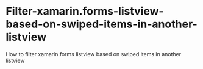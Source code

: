 # Filter-xamarin.forms-listview-based-on-swiped-items-in-another-listview
How to filter xamarin.forms listview based on swiped items in another listview 
